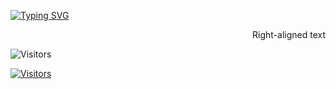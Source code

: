 [![Typing SVG](https://readme-typing-svg.demolab.com?font=Fira+Code&pause=1000&color=F7A335&background=FFEB2D00&width=435&lines=Brajendra+Suman;MERN%7CWeb3%7CBlockchain)](https://git.io/typing-svg)


<p align="right">Right-aligned text</p>

![Visitors](https://api.visitorbadge.io/api/visitors?path=https%3A%2F%2Fgithub.com%2Fs-brajendra%2Fs-brajendra&label=VISITOR&countColor=%23263759&style=flat-square)



[![Visitors](https://api.visitorbadge.io/api/visitors?path=https%3A%2F%2Fgithub.com%2Fs-brajendra%2Fs-brajendra&label=VISITOR&countColor=%23263759)](https://visitorbadge.io/status?path=https%3A%2F%2Fgithub.com%2Fs-brajendra%2Fs-brajendra)
